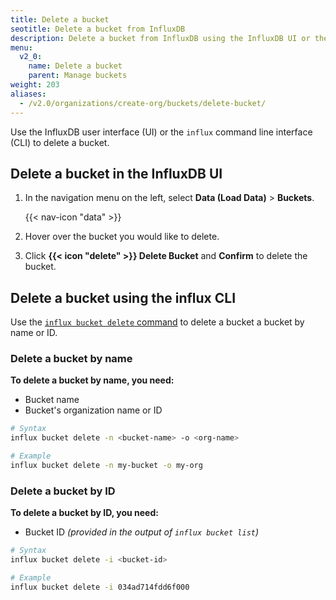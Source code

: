 ```yaml
---
title: Delete a bucket
seotitle: Delete a bucket from InfluxDB
description: Delete a bucket from InfluxDB using the InfluxDB UI or the influx CLI
menu:
  v2_0:
    name: Delete a bucket
    parent: Manage buckets
weight: 203
aliases:
  - /v2.0/organizations/create-org/buckets/delete-bucket/
---
```


Use the InfluxDB user interface (UI) or the `influx` command line interface (CLI)
to delete a bucket.

## Delete a bucket in the InfluxDB UI

1. In the navigation menu on the left, select **Data (Load Data)** > **Buckets**.

    {{< nav-icon "data" >}}

2. Hover over the bucket you would like to delete.
3. Click **{{< icon "delete" >}} Delete Bucket** and **Confirm** to delete the bucket.

## Delete a bucket using the influx CLI

Use the [`influx bucket delete` command](/v2.0/reference/cli/influx/bucket/delete)
to delete a bucket a bucket by name or ID.

### Delete a bucket by name
**To delete a bucket by name, you need:**

- Bucket name
- Bucket's organization name or ID

<!-- -->
```sh
# Syntax
influx bucket delete -n <bucket-name> -o <org-name>

# Example
influx bucket delete -n my-bucket -o my-org
```

### Delete a bucket by ID
**To delete a bucket by ID, you need:**

- Bucket ID _(provided in the output of `influx bucket list`)_

<!-- -->
```sh
# Syntax
influx bucket delete -i <bucket-id>

# Example
influx bucket delete -i 034ad714fdd6f000
```
